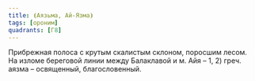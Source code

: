 ```yaml
---
title: ⦗Аязьма, Ай-Язма⦘
tags: [ороним]
quadrants: [Г8]
---
```


Прибрежная полоса с крутым скалистым склоном, поросшим лесом. На изломе
береговой линии между Балаклавой и м. Айя – 1, 2) греч. аязма – освященный,
благословенный.
